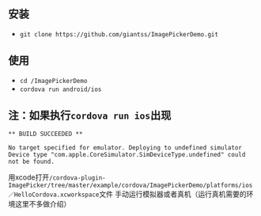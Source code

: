 ## 安装

 - `git clone https://github.com/giantss/ImagePickerDemo.git`

## 使用
- `cd /ImagePickerDemo`
- `cordova run android/ios`

## 注：如果执行`cordova run ios`出现
```
** BUILD SUCCEEDED **

No target specified for emulator. Deploying to undefined simulator
Device type "com.apple.CoreSimulator.SimDeviceType.undefined" could not be found.

```
用xcode打开`/cordova-plugin-ImagePicker/tree/master/example/cordova/ImagePickerDemo/platforms/ios／HelloCordova.xcworkspace`文件 手动运行模拟器或者真机（运行真机需要的环境这里不多做介绍）
